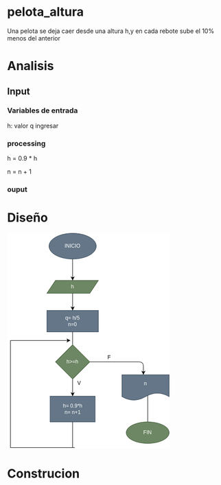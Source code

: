 # pelota_altura

Una pelota se deja caer desde una altura h,y en cada rebote sube el 10% menos del anterior 

# Analisis 


## Input 
### Variables de entrada 
h: valor q ingresar 
### processing

h = 0.9 * h

n = n + 1 
### ouput

# Diseño
![diagramdeflujo](diagrama.png)

# Construcion